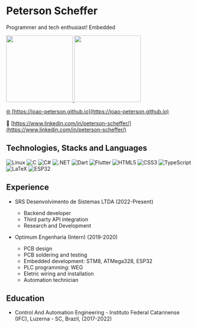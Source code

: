 # Peterson Scheffer
Programmer and tech enthusiast! Embedded 
<div>
  <a href="https://github.com/ClecioJung">
  <img height="180em" src="https://github-readme-stats.vercel.app/api?username=Joao-Peterson&theme=dark&show_icons=true&include_all_comits=true&count_private=true"/>
  <img height="180em" src="https://github-readme-stats.vercel.app/api/top-langs/?username=Joao-Peterson&theme=dark&layout=compact&langs_count=6"/>
</div>

🌐 [https://joao-peterson.github.io](https://joao-peterson.github.io)

🔗 [https://www.linkedin.com/in/peterson-scheffer/](https://www.linkedin.com/in/peterson-scheffer/)

## Technologies, Stacks and Languages

![Linux](https://img.shields.io/badge/linux-%23FCC624.svg?style=for-the-badge&logo=linux&logoColor=white)
![C](https://img.shields.io/badge/c-%2300599C.svg?style=for-the-badge&logo=c&logoColor=white)
![C#](https://img.shields.io/badge/csharp-%23512BD4.svg?style=for-the-badge&logo=csharp&logoColor=white)
![.NET](https://img.shields.io/badge/dotnet-%23512BD4.svg?style=for-the-badge&logo=dotnet&logoColor=white)
![Dart](https://img.shields.io/badge/dart-%230175C2.svg?style=for-the-badge&logo=dart&logoColor=white)
![Flutter](https://img.shields.io/badge/flutter-%2300BFFF.svg?style=for-the-badge&logo=flutter&logoColor=white)
![HTML5](https://img.shields.io/badge/html5-%23E34F26.svg?style=for-the-badge&logo=html5&logoColor=white)
![CSS3](https://img.shields.io/badge/css3-%231572B6.svg?style=for-the-badge&logo=css3&logoColor=white)
![TypeScript](https://img.shields.io/badge/typescript-%23007ACC.svg?style=for-the-badge&logo=typescript&logoColor=white)
![LaTeX](https://img.shields.io/badge/latex-%23008080.svg?style=for-the-badge&logo=latex&logoColor=white)
![ESP32](https://img.shields.io/badge/esp32-%23E7352C.svg?style=for-the-badge&logo=espressif&logoColor=white)

## Experience

* SRS Desenvolvimento de Sistemas LTDA (2022-Present)
  * Backend developer
  * Third party API integration
  * Research and Development

* Optimum Engenharia (Intern) (2019-2020)
  * PCB design
  * PCB soldering and testing
  * Embedded development: STM8, ATMega328, ESP32
  * PLC programming: WEG
  * Eletric wiring and installation
  * Automation technician

## Education

* Control And Automation Engineering - Instituto Federal Catarinense (IFC), Luzerna - SC, Brazil, (2017-2022)
